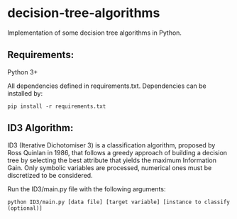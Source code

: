 # decision-tree-algorithms
Implementation of some decision tree algorithms in Python.

## Requirements:

Python 3+

All dependencies defined in requirements.txt.
Dependencies can be installed by:

```
pip install -r requirements.txt
```

## ID3 Algorithm:

ID3 (Iterative Dichotomiser 3) is a classification algorithm, proposed by Ross Quinlan in 1986, that follows a greedy approach of building a decision tree 
by selecting the best attribute that yields the maximum Information Gain. Only symbolic variables are processed, 
numerical ones must be discretized to be considered. 

Run the ID3/main.py file with the following arguments:

```
python ID3/main.py [data file] [target variable] [instance to classify (optional)]
```
